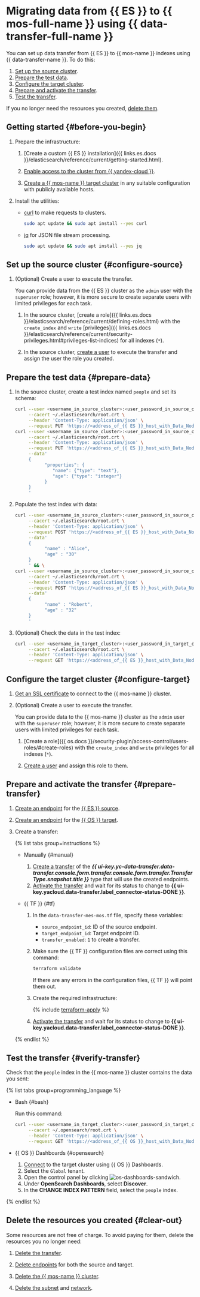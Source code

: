 # Migrating data from {{ ES }} to {{ mos-full-name }} using {{ data-transfer-full-name }}


You can set up data transfer from {{ ES }} to {{ mos-name }} indexes using {{ data-transfer-name }}. To do this:

1. [Set up the source cluster](#configure-source).
1. [Prepare the test data](#prepare-data).
1. [Configure the target cluster](#configure-target).
1. [Prepare and activate the transfer](#prepare-transfer).
1. [Test the transfer](#verify-transfer).

If you no longer need the resources you created, [delete them](#clear-out).

## Getting started {#before-you-begin}

1. Prepare the infrastructure:


    1. [Create a custom {{ ES }} installation]({{ links.es.docs }}/elasticsearch/reference/current/getting-started.html).

    1. [Enable access to the cluster from {{ yandex-cloud }}](../../../data-transfer/concepts/network.md#source-external).

    1. [Create a {{ mos-name }} target cluster](../../../managed-opensearch/operations/cluster-create.md) in any suitable configuration with publicly available hosts.


1. Install the utilities:

    * [curl](https://curl.se/) to make requests to clusters.

        ```bash
        sudo apt update && sudo apt install --yes curl
        ```

    * [jq](https://stedolan.github.io/jq/) for JSON file stream processing.

        ```bash
        sudo apt update && sudo apt install --yes jq
        ```

## Set up the source cluster {#configure-source}


1. (Optional) Create a user to execute the transfer.

    You can provide data from the {{ ES }} cluster as the `admin` user with the `superuser` role; however, it is more secure to create separate users with limited privileges for each task.

    1. In the source cluster, [create a role]({{ links.es.docs }}/elasticsearch/reference/current/defining-roles.html) with the `create_index` and `write` [privileges]({{ links.es.docs }}/elasticsearch/reference/current/security-privileges.html#privileges-list-indices) for all indexes (`*`).

    1. In the source cluster, [create a user](../../../managed-elasticsearch/operations/cluster-users.md) to execute the transfer and assign the user the role you created.

## Prepare the test data {#prepare-data}

1. In the source cluster, create a test index named `people` and set its schema:

    ```bash
    curl --user <username_in_source_cluster>:<user_password_in_source_cluster> \
         --cacert ~/.elasticsearch/root.crt \
         --header 'Content-Type: application/json' \
         --request PUT 'https://<address_of_{{ ES }}_host_with_Data_Node_role>:{{ port-mes }}/people' && \
    curl --user <username_in_source_cluster>:<user_password_in_source_cluster> \
         --cacert ~/.elasticsearch/root.crt \
         --header 'Content-Type: application/json' \
         --request PUT 'https://<address_of_{{ ES }}_host_with_Data_Node_role>:{{ port-mes }}/people/_mapping?pretty' \
         --data'
         {
               "properties": {
                  "name": {"type": "text"},
                  "age": {"type": "integer"}
               }
         }
         '
    ```

1. Populate the test index with data:

    ```bash
    curl --user <username_in_source_cluster>:<user_password_in_source_cluster> \
         --cacert ~/.elasticsearch/root.crt \
         --header 'Content-Type: application/json' \
         --request POST 'https://<address_of_{{ ES }}_host_with_Data_Node_role>:{{ port-mes }}/people/_doc/?pretty' \
         --data'
         {
               "name" : "Alice",
               "age" : "30"
         }
         ' && \
    curl --user <username_in_source_cluster>:<user_password_in_source_cluster> \
         --cacert ~/.elasticsearch/root.crt \
         --header 'Content-Type: application/json' \
         --request POST 'https://<address_of_{{ ES }}_host_with_Data_Node_role>:{{ port-mes }}/people/_doc/?pretty' \
         --data'
         {
               "name" : "Robert",
               "age" : "32"
         }
         '
    ```

1. (Optional) Check the data in the test index:

    ```bash
    curl --user <username_in_target_cluster>:<user_password_in_target_cluster> \
         --cacert ~/.elasticsearch/root.crt \
         --header 'Content-Type: application/json' \
         --request GET 'https://<address_of_{{ ES }}_host_with_Data_Node_role>:{{ port-mes }}/people/_search?pretty'
    ```

## Configure the target cluster {#configure-target}

1. [Get an SSL certificate](../../../managed-opensearch/operations/connect.md#ssl-certificate) to connect to the {{ mos-name }} cluster.

1. (Optional) Create a user to execute the transfer.

    You can provide data to the {{ mos-name }} cluster as the `admin` user with the `superuser` role; however, it is more secure to create separate users with limited privileges for each task.

    1. [Create a role]({{ os.docs }}/security-plugin/access-control/users-roles/#create-roles) with the `create_index` and `write` privileges for all indexes (`*`).

    1. [Create a user](../../../managed-opensearch/operations/cluster-users.md) and assign this role to them.

## Prepare and activate the transfer {#prepare-transfer}

1. [Create an endpoint](../../../data-transfer/operations/endpoint/index.md#create) for the [{{ ES }} source](../../../data-transfer/operations/endpoint/source/elasticsearch.md).

1. [Create an endpoint](../../../data-transfer/operations/endpoint/index.md#create) for the [{{ OS }} target](../../../data-transfer/operations/endpoint/target/opensearch.md).

1. Create a transfer:

    {% list tabs group=instructions %}

    - Manually {#manual}

        1. [Create a transfer](../../../data-transfer/operations/transfer.md#create) of the **_{{ ui-key.yc-data-transfer.data-transfer.console.form.transfer.console.form.transfer.TransferType.snapshot.title }}_** type that will use the created endpoints.
        1. [Activate the transfer](../../../data-transfer/operations/transfer.md#activate) and wait for its status to change to **{{ ui-key.yacloud.data-transfer.label_connector-status-DONE }}**.

    - {{ TF }} {#tf}

        1. In the `data-transfer-mes-mos.tf` file, specify these variables:

            * `source_endpoint_id`: ID of the source endpoint.
            * `target_endpoint_id`: Target endpoint ID.
            * `transfer_enabled`: `1` to create a transfer.

        1. Make sure the {{ TF }} configuration files are correct using this command:

            ```bash
            terraform validate
            ```

            If there are any errors in the configuration files, {{ TF }} will point them out.

        1. Create the required infrastructure:

            {% include [terraform-apply](../../../_includes/mdb/terraform/apply.md) %}

        1. [Activate the transfer](../../../data-transfer/operations/transfer.md#activate) and wait for its status to change to **{{ ui-key.yacloud.data-transfer.label_connector-status-DONE }}**.

    {% endlist %}

## Test the transfer {#verify-transfer}

Check that the `people` index in the {{ mos-name }} cluster contains the data you sent:

{% list tabs group=programming_language %}

- Bash {#bash}

    Run this command:

    ```bash
    curl --user <username_in_target_cluster>:<user_password_in_target_cluster> \
         --cacert ~/.opensearch/root.crt \
         --header 'Content-Type: application/json' \
         --request GET 'https://<address_of_{{ OS }}_host_with_Data_Node_role>:{{ port-mos }}/people/_search?pretty'
    ```

- {{ OS }} Dashboards {#opensearch}

    1. [Connect](../../../managed-opensearch/operations/connect.md#dashboards) to the target cluster using {{ OS }} Dashboards.
    1. Select the `Global` tenant.
    1. Open the control panel by clicking ![os-dashboards-sandwich](../../../_assets/console-icons/bars.svg).
    1. Under **OpenSearch Dashboards**, select **Discover**.
    1. In the **CHANGE INDEX PATTERN** field, select the `people` index.

{% endlist %}

## Delete the resources you created {#clear-out}

Some resources are not free of charge. To avoid paying for them, delete the resources you no longer need:

1. [Delete the transfer](../../../data-transfer/operations/transfer.md#delete).
1. [Delete endpoints](../../../data-transfer/operations/endpoint/index.md#delete) for both the source and target.


1. [Delete the {{ mos-name }} cluster](../../../managed-opensearch/operations/cluster-delete.md).
1. [Delete the subnet](../../../vpc/operations/subnet-delete.md) and [network](../../../vpc/operations/network-delete.md).

